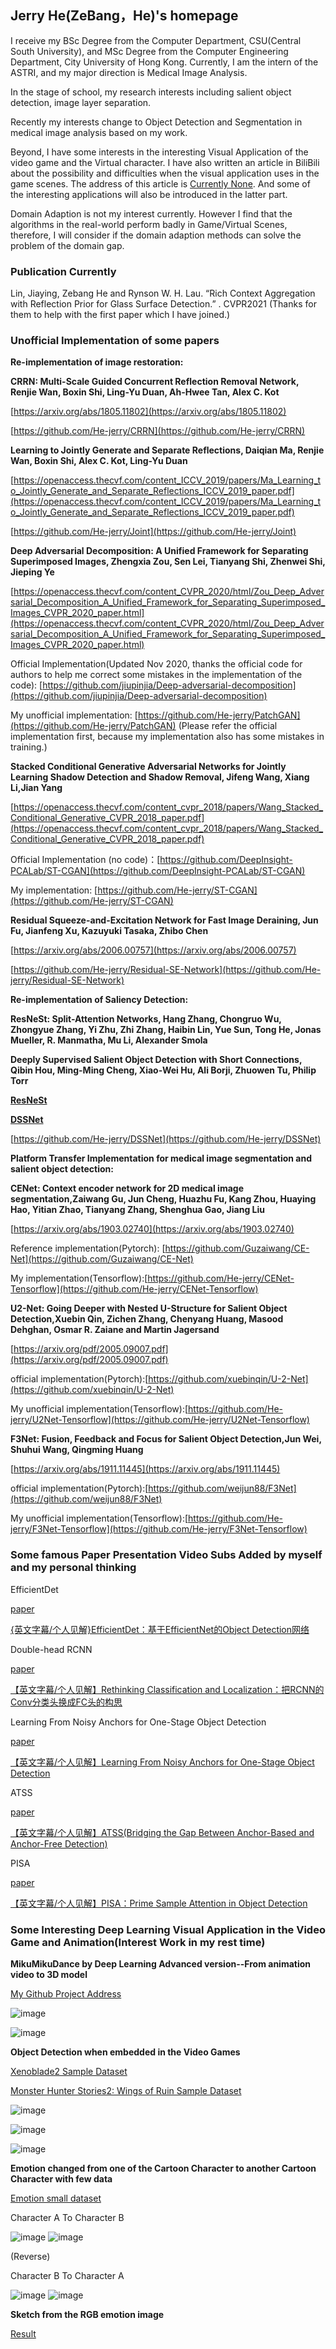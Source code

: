 ## Jerry He(ZeBang，He)'s homepage

I receive my BSc Degree from the Computer Department, CSU(Central South University), and MSc Degree from the Computer Engineering Department, City University of Hong Kong. Currently, I am the intern of the ASTRI, and my major direction is Medical Image Analysis.


In the stage of school, my research interests including salient object detection, image layer separation. 

Recently my interests change to Object Detection and Segmentation in medical image analysis based on my work.

Beyond, I have some interests in the interesting Visual Application of the video game and the Virtual character. I have also written an article in BiliBili about the possibility and difficulties when the visual application uses in the game scenes. The address of this article is [Currently None](). And some of the interesting applications will also be introduced in the latter part.

Domain Adaption is not my interest currently. However I find that the algorithms in the real-world perform badly in Game/Virtual Scenes, therefore, I will consider if the domain adaption methods can solve the problem of the domain gap.

### Publication Currently

Lin, Jiaying, Zebang He and Rynson W. H. Lau. “Rich Context Aggregation with Reflection Prior for Glass Surface Detection.” . CVPR2021
(Thanks for them to help with the first paper which I have joined.)

### Unofficial Implementation of some papers

**Re-implementation of image restoration:**

**CRRN: Multi-Scale Guided Concurrent Reflection Removal Network, Renjie Wan, Boxin Shi, Ling-Yu Duan, Ah-Hwee Tan, Alex C. Kot**

[https://arxiv.org/abs/1805.11802](https://arxiv.org/abs/1805.11802)

[https://github.com/He-jerry/CRRN](https://github.com/He-jerry/CRRN)

**Learning to Jointly Generate and Separate Reflections, Daiqian Ma, Renjie Wan, Boxin Shi, Alex C. Kot, Ling-Yu Duan**

[https://openaccess.thecvf.com/content_ICCV_2019/papers/Ma_Learning_to_Jointly_Generate_and_Separate_Reflections_ICCV_2019_paper.pdf](https://openaccess.thecvf.com/content_ICCV_2019/papers/Ma_Learning_to_Jointly_Generate_and_Separate_Reflections_ICCV_2019_paper.pdf)

[https://github.com/He-jerry/Joint](https://github.com/He-jerry/Joint)

**Deep Adversarial Decomposition: A Unified Framework for Separating Superimposed Images, Zhengxia Zou, Sen Lei, Tianyang Shi, Zhenwei Shi, Jieping Ye**

[https://openaccess.thecvf.com/content_CVPR_2020/html/Zou_Deep_Adversarial_Decomposition_A_Unified_Framework_for_Separating_Superimposed_Images_CVPR_2020_paper.html](https://openaccess.thecvf.com/content_CVPR_2020/html/Zou_Deep_Adversarial_Decomposition_A_Unified_Framework_for_Separating_Superimposed_Images_CVPR_2020_paper.html)

Official Implementation(Updated Nov 2020, thanks the official code for authors to help me correct some mistakes in the implementation of the code): [https://github.com/jiupinjia/Deep-adversarial-decomposition](https://github.com/jiupinjia/Deep-adversarial-decomposition)

My unofficial implementation: [https://github.com/He-jerry/PatchGAN](https://github.com/He-jerry/PatchGAN)   (Please refer the official implementation first, because my implementation also has some mistakes in training.)

**Stacked Conditional Generative Adversarial Networks for Jointly Learning Shadow Detection and Shadow Removal, Jifeng Wang, Xiang Li,Jian Yang**

[https://openaccess.thecvf.com/content_cvpr_2018/papers/Wang_Stacked_Conditional_Generative_CVPR_2018_paper.pdf](https://openaccess.thecvf.com/content_cvpr_2018/papers/Wang_Stacked_Conditional_Generative_CVPR_2018_paper.pdf)

Official Implementation (no code)：[https://github.com/DeepInsight-PCALab/ST-CGAN](https://github.com/DeepInsight-PCALab/ST-CGAN)

My implementation: [https://github.com/He-jerry/ST-CGAN](https://github.com/He-jerry/ST-CGAN)

**Residual Squeeze-and-Excitation Network for Fast Image Deraining, Jun Fu, Jianfeng Xu, Kazuyuki Tasaka, Zhibo Chen**

[https://arxiv.org/abs/2006.00757](https://arxiv.org/abs/2006.00757)

[https://github.com/He-jerry/Residual-SE-Network](https://github.com/He-jerry/Residual-SE-Network)





**Re-implementation of Saliency Detection:**

**ResNeSt: Split-Attention Networks, Hang Zhang, Chongruo Wu, Zhongyue Zhang, Yi Zhu, Zhi Zhang, Haibin Lin, Yue Sun, Tong He, Jonas Mueller, R. Manmatha, Mu Li, Alexander Smola**

**Deeply Supervised Salient Object Detection with Short Connections, Qibin Hou, Ming-Ming Cheng, Xiao-Wei Hu, Ali Borji, Zhuowen Tu, Philip Torr**

[**ResNeSt**](https://arxiv.org/abs/1611.04849)

[**DSSNet**](https://openaccess.thecvf.com/content_cvpr_2017/papers/Hou_Deeply_Supervised_Salient_CVPR_2017_paper.pdf)

[https://github.com/He-jerry/DSSNet](https://github.com/He-jerry/DSSNet)



**Platform Transfer Implementation for medical image segmentation and salient object detection:**

**CENet: Context encoder network for 2D medical image segmentation,Zaiwang Gu, Jun Cheng, Huazhu Fu, Kang Zhou, Huaying Hao, Yitian Zhao, Tianyang Zhang, Shenghua Gao, Jiang Liu**

[https://arxiv.org/abs/1903.02740](https://arxiv.org/abs/1903.02740)

Reference implementation(Pytorch): [https://github.com/Guzaiwang/CE-Net](https://github.com/Guzaiwang/CE-Net)

My implementation(Tensorflow):[https://github.com/He-jerry/CENet-Tensorflow](https://github.com/He-jerry/CENet-Tensorflow)

**U2-Net: Going Deeper with Nested U-Structure for Salient Object Detection,Xuebin Qin, Zichen Zhang, Chenyang Huang, Masood Dehghan, Osmar R. Zaiane and Martin Jagersand**

[https://arxiv.org/pdf/2005.09007.pdf](https://arxiv.org/pdf/2005.09007.pdf)

official implementation(Pytorch):[https://github.com/xuebinqin/U-2-Net](https://github.com/xuebinqin/U-2-Net)

My unofficial implementation(Tensorflow):[https://github.com/He-jerry/U2Net-Tensorflow](https://github.com/He-jerry/U2Net-Tensorflow)

**F3Net: Fusion, Feedback and Focus for Salient Object Detection,Jun Wei, Shuhui Wang, Qingming Huang**

[https://arxiv.org/abs/1911.11445](https://arxiv.org/abs/1911.11445)

official implementation(Pytorch):[https://github.com/weijun88/F3Net](https://github.com/weijun88/F3Net)

My unofficial implementation(Tensorflow):[https://github.com/He-jerry/F3Net-Tensorflow](https://github.com/He-jerry/F3Net-Tensorflow)


### Some famous Paper Presentation Video Subs Added by myself and my personal thinking


EfficientDet  

[paper](https://arxiv.org/abs/1911.09070)    

[{英文字幕/个人见解}EfficientDet：基于EfficientNet的Object Detection网络](https://www.bilibili.com/video/BV1zb4y167xB)

Double-head RCNN   

[paper](https://openaccess.thecvf.com/content_CVPR_2020/papers/Wu_Rethinking_Classification_and_Localization_for_Object_Detection_CVPR_2020_paper.pdf)     

[【英文字幕/个人见解】Rethinking Classification and Localization：把RCNN的Conv分类头换成FC头的构思](https://www.bilibili.com/video/BV1TL411p7Dr)

Learning From Noisy Anchors for One-Stage Object Detection      

[paper](https://openaccess.thecvf.com/content_CVPR_2020/papers/Li_Learning_From_Noisy_Anchors_for_One-Stage_Object_Detection_CVPR_2020_paper.pdf)           

[【英文字幕/个人见解】Learning From Noisy Anchors for One-Stage Object Detection](https://www.bilibili.com/video/BV1Ff4y157RD)

ATSS  

[paper](https://arxiv.org/abs/1912.02424)  

[【英文字幕/个人见解】ATSS(Bridging the Gap Between Anchor-Based and Anchor-Free Detection)](https://www.bilibili.com/video/BV1T64y1x7nv/)

PISA  

[paper](https://arxiv.org/abs/1904.04821)  

[【英文字幕/个人见解】PISA：Prime Sample Attention in Object Detection](https://www.bilibili.com/video/BV1xM4y1T7du/)


### Some Interesting Deep Learning Visual Application in the Video Game and Animation(Interest Work in my rest time)


**MikuMikuDance by Deep Learning Advanced version--From animation video to 3D model**

[My Github Project Address](https://github.com/He-jerry/MikuMikuDance_Start-from-animation-video)

![image](https://github.com/He-jerry/MikuMikuDance_Start-from-animation-video/blob/main/video_teaser/1_1.gif)

![image](https://github.com/He-jerry/MikuMikuDance_Start-from-animation-video/blob/main/video_teaser/1_3.gif)

**Object Detection when embedded in the Video Games**

[Xenoblade2 Sample Dataset]()

[Monster Hunter Stories2: Wings of Ruin Sample Dataset]()


![image](https://github.com/He-jerry/Xenoblade2-Detection/blob/main/teaser/50.jpg)

![image](https://github.com/He-jerry/Xenoblade2-Detection/blob/main/teaser/519.jpg)

![image](https://github.com/He-jerry/Xenoblade2-Detection/blob/main/teaser/557.jpg)


**Emotion changed from one of the Cartoon Character to another Cartoon Character with few data**

[Emotion small dataset]()

Character A     To         Character  B

![image](https://github.com/He-jerry/Emotion_change/blob/main/original/15d75510d01bdbe9fcf81f2aca9e8ac0413d387b.png)
![image](https://github.com/He-jerry/Emotion_change/blob/main/teaser/15d75510d01bdbe9fcf81f2aca9e8ac0413d387b.png)



(Reverse)

Character B     To         Character A

![image](https://github.com/He-jerry/Emotion_change/blob/main/original/8fd2b4174f94c1c9b7cf4cf132a54838db40ddff.png)
![image](https://github.com/He-jerry/Emotion_change/blob/main/fakeB/8fd2b4174f94c1c9b7cf4cf132a54838db40ddff.png)


**Sketch from the RGB emotion image**

[Result]()
